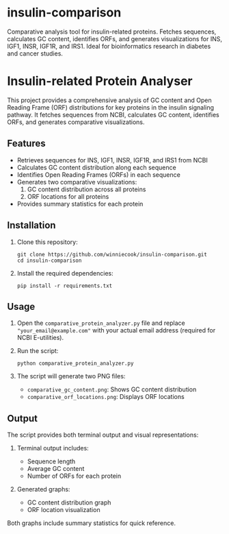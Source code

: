 # insulin-comparison
Comparative analysis tool for insulin-related proteins. Fetches sequences, calculates GC content, identifies ORFs, and generates visualizations for INS, IGF1, INSR, IGF1R, and IRS1. Ideal for bioinformatics research in diabetes and cancer studies.
# Insulin-related Protein Analyser

This project provides a comprehensive analysis of GC content and Open Reading Frame (ORF) distributions for key proteins in the insulin signaling pathway. It fetches sequences from NCBI, calculates GC content, identifies ORFs, and generates comparative visualizations.

## Features

- Retrieves sequences for INS, IGF1, INSR, IGF1R, and IRS1 from NCBI
- Calculates GC content distribution along each sequence
- Identifies Open Reading Frames (ORFs) in each sequence
- Generates two comparative visualizations:
  1. GC content distribution across all proteins
  2. ORF locations for all proteins
- Provides summary statistics for each protein

## Installation

1. Clone this repository:
   ```
   git clone https://github.com/winniecook/insulin-comparison.git
   cd insulin-comparison
   ```

2. Install the required dependencies:
   ```
   pip install -r requirements.txt
   ```

## Usage

1. Open the `comparative_protein_analyzer.py` file and replace `"your_email@example.com"` with your actual email address (required for NCBI E-utilities).

2. Run the script:
   ```
   python comparative_protein_analyzer.py
   ```

3. The script will generate two PNG files:
   - `comparative_gc_content.png`: Shows GC content distribution
   - `comparative_orf_locations.png`: Displays ORF locations

## Output

The script provides both terminal output and visual representations:

1. Terminal output includes:
   - Sequence length
   - Average GC content
   - Number of ORFs for each protein

2. Generated graphs:
   - GC content distribution graph
   - ORF location visualization

Both graphs include summary statistics for quick reference.

